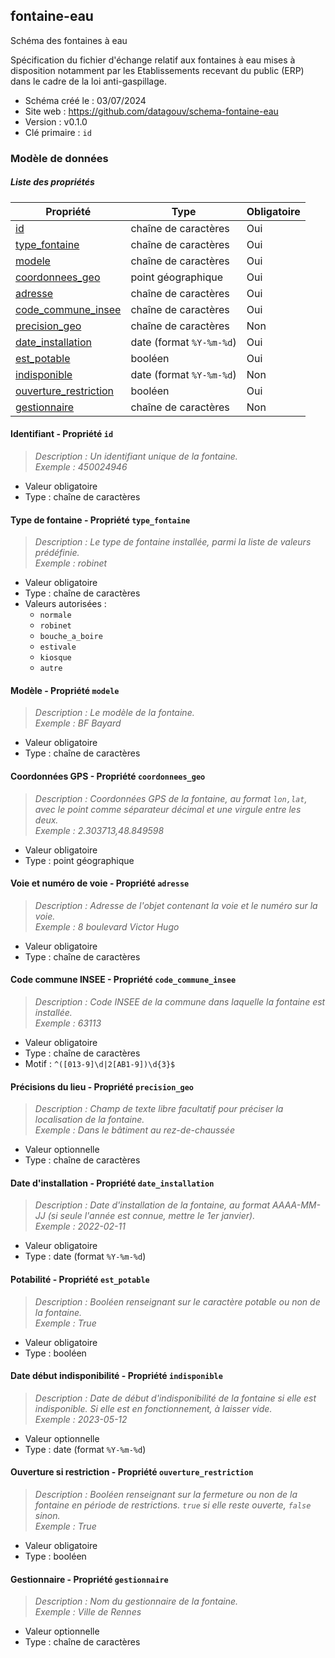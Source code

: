 <MenuSchema />

## fontaine-eau

Schéma des fontaines à eau

Spécification du fichier d'échange relatif aux fontaines à eau mises à disposition notamment par les Etablissements recevant du public (ERP) dans le cadre de la loi anti-gaspillage.

- Schéma créé le : 03/07/2024
- Site web : https://github.com/datagouv/schema-fontaine-eau
- Version : v0.1.0
- Clé primaire : `id`

### Modèle de données


##### Liste des propriétés

| Propriété | Type | Obligatoire |
| -- | -- | -- |
| [id](#identifiant-propriete-id) | chaîne de caractères  | Oui |
| [type_fontaine](#type-de-fontaine-propriete-type-fontaine) | chaîne de caractères  | Oui |
| [modele](#modele-propriete-modele) | chaîne de caractères  | Oui |
| [coordonnees_geo](#coordonnees-gps-propriete-coordonnees-geo) | point géographique  | Oui |
| [adresse](#voie-et-numero-de-voie-propriete-adresse) | chaîne de caractères  | Oui |
| [code_commune_insee](#code-commune-insee-propriete-code-commune-insee) | chaîne de caractères  | Oui |
| [precision_geo](#precisions-du-lieu-propriete-precision-geo) | chaîne de caractères  | Non |
| [date_installation](#date-d-installation-propriete-date-installation) | date (format `%Y-%m-%d`) | Oui |
| [est_potable](#potabilite-propriete-est-potable) | booléen  | Oui |
| [indisponible](#date-debut-indisponibilite-propriete-indisponible) | date (format `%Y-%m-%d`) | Non |
| [ouverture_restriction](#ouverture-si-restriction-propriete-ouverture-restriction) | booléen  | Oui |
| [gestionnaire](#gestionnaire-propriete-gestionnaire) | chaîne de caractères  | Non |

#### Identifiant - Propriété `id`

> *Description : Un identifiant unique de la fontaine.*<br/>*Exemple : 450024946*
- Valeur obligatoire
- Type : chaîne de caractères

#### Type de fontaine - Propriété `type_fontaine`

> *Description : Le type de fontaine installée, parmi la liste de valeurs prédéfinie.*<br/>*Exemple : robinet*
- Valeur obligatoire
- Type : chaîne de caractères
- Valeurs autorisées : 
    - `normale`
    - `robinet`
    - `bouche_a_boire`
    - `estivale`
    - `kiosque`
    - `autre`

#### Modèle - Propriété `modele`

> *Description : Le modèle de la fontaine.*<br/>*Exemple : BF Bayard*
- Valeur obligatoire
- Type : chaîne de caractères

#### Coordonnées GPS - Propriété `coordonnees_geo`

> *Description : Coordonnées GPS de la fontaine, au format `lon,lat`, avec le point comme séparateur décimal et une virgule entre les deux.*<br/>*Exemple : 2.303713,48.849598*
- Valeur obligatoire
- Type : point géographique

#### Voie et numéro de voie - Propriété `adresse`

> *Description : Adresse de l'objet contenant la voie et le numéro sur la voie.*<br/>*Exemple : 8 boulevard Victor Hugo*
- Valeur obligatoire
- Type : chaîne de caractères

#### Code commune INSEE - Propriété `code_commune_insee`

> *Description : Code INSEE de la commune dans laquelle la fontaine est installée.*<br/>*Exemple : 63113*
- Valeur obligatoire
- Type : chaîne de caractères
- Motif : `^([013-9]\d|2[AB1-9])\d{3}$`

#### Précisions du lieu - Propriété `precision_geo`

> *Description : Champ de texte libre facultatif pour préciser la localisation de la fontaine.*<br/>*Exemple : Dans le bâtiment au rez-de-chaussée*
- Valeur optionnelle
- Type : chaîne de caractères

#### Date d'installation - Propriété `date_installation`

> *Description : Date d'installation de la fontaine, au format AAAA-MM-JJ (si seule l'année est connue, mettre le 1er janvier).*<br/>*Exemple : 2022-02-11*
- Valeur obligatoire
- Type : date (format `%Y-%m-%d`)

#### Potabilité - Propriété `est_potable`

> *Description : Booléen renseignant sur le caractère potable ou non de la fontaine.*<br/>*Exemple : True*
- Valeur obligatoire
- Type : booléen

#### Date début indisponibilité - Propriété `indisponible`

> *Description : Date de début d'indisponibilité de la fontaine si elle est indisponible. Si elle est en fonctionnement, à laisser vide.*<br/>*Exemple : 2023-05-12*
- Valeur optionnelle
- Type : date (format `%Y-%m-%d`)

#### Ouverture si restriction - Propriété `ouverture_restriction`

> *Description : Booléen renseignant sur la fermeture ou non de la fontaine en période de restrictions. `true` si elle reste ouverte, `false` sinon.*<br/>*Exemple : True*
- Valeur obligatoire
- Type : booléen

#### Gestionnaire - Propriété `gestionnaire`

> *Description : Nom du gestionnaire de la fontaine.*<br/>*Exemple : Ville de Rennes*
- Valeur optionnelle
- Type : chaîne de caractères
